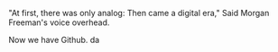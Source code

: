 "At first, there was only analog: Then came a digital era,"
Said Morgan Freeman's voice overhead.

Now we have Github.
da
